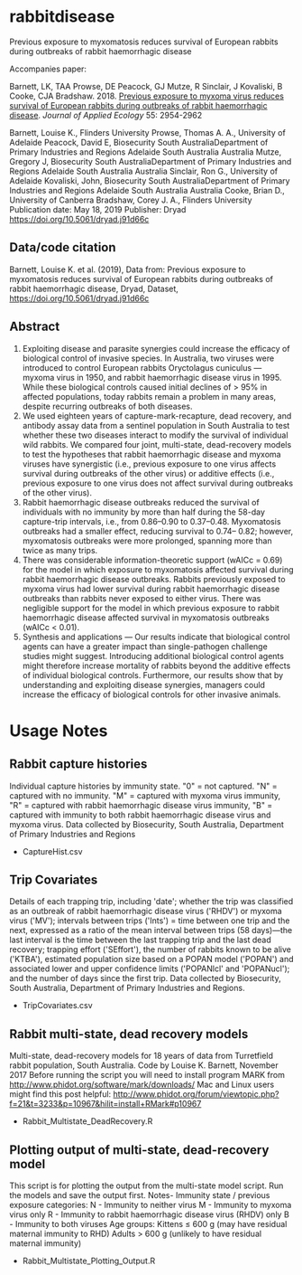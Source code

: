 # rabbitdisease
Previous exposure to myxomatosis reduces survival of European rabbits during outbreaks of rabbit haemorrhagic disease

Accompanies paper:

Barnett, LK, TAA Prowse, DE Peacock, GJ Mutze, R Sinclair, J Kovaliski, B Cooke, CJA Bradshaw. 2018. <a href="http://doi.org/10.1111/1365-2664.13187">Previous exposure to myxoma virus reduces survival of European rabbits during outbreaks of rabbit haemorrhagic disease</a>. <em>Journal of Applied Ecology</em> 55: 2954-2962

Barnett, Louise K., Flinders University
Prowse, Thomas A. A., University of Adelaide
Peacock, David E, Biosecurity South AustraliaDepartment of Primary Industries and Regions Adelaide South Australia Australia
Mutze, Gregory J, Biosecurity South AustraliaDepartment of Primary Industries and Regions Adelaide South Australia Australia
Sinclair, Ron G., University of Adelaide
Kovaliski, John, Biosecurity South AustraliaDepartment of Primary Industries and Regions Adelaide South Australia Australia
Cooke, Brian D., University of Canberra
Bradshaw, Corey J. A., Flinders University
Publication date: May 18, 2019
Publisher: Dryad
https://doi.org/10.5061/dryad.j91d66c

## Data/code citation

Barnett, Louise K. et al. (2019), Data from: Previous exposure to myxomatosis reduces survival of European rabbits during outbreaks of rabbit haemorrhagic disease, Dryad, Dataset, https://doi.org/10.5061/dryad.j91d66c

## Abstract

1. Exploiting disease and parasite synergies could increase the efficacy of biological control of invasive species. In Australia, two viruses were introduced to control European rabbits Oryctolagus cuniculus — myxoma virus in 1950, and rabbit haemorrhagic disease virus in 1995. While these biological controls caused initial declines of > 95% in affected populations, today rabbits remain a problem in many areas, despite recurring outbreaks of both diseases. 
2. We used eighteen years of capture-mark-recapture, dead recovery, and antibody assay data from a sentinel population in South Australia to test whether these two diseases interact to modify the survival of individual wild rabbits. We compared four joint, multi-state, dead-recovery models to test the hypotheses that rabbit haemorrhagic disease and myxoma viruses have synergistic (i.e., previous exposure to one virus affects survival during outbreaks of the other virus) or additive effects (i.e., previous exposure to one virus does not affect survival during outbreaks of the other virus). 
3. Rabbit haemorrhagic disease outbreaks reduced the survival of individuals with no immunity by more than half during the 58-day capture-trip intervals, i.e., from 0.86–0.90 to 0.37–0.48. Myxomatosis outbreaks had a smaller effect, reducing survival to 0.74– 0.82; however, myxomatosis outbreaks were more prolonged, spanning more than twice as many trips. 
4. There was considerable information-theoretic support (wAICc = 0.69) for the model in which exposure to myxomatosis affected survival during rabbit haemorrhagic disease outbreaks. Rabbits previously exposed to myxoma virus had lower survival during rabbit haemorrhagic disease outbreaks than rabbits never exposed to either virus. There was negligible support for the model in which previous exposure to rabbit haemorrhagic disease affected survival in myxomatosis outbreaks (wAICc < 0.01). 
5. Synthesis and applications — Our results indicate that biological control agents can have a greater impact than single-pathogen challenge studies might suggest. Introducing additional biological control agents might therefore increase mortality of rabbits beyond the additive effects of individual biological controls. Furthermore, our results show that by understanding and exploiting disease synergies, managers could increase the efficacy of biological controls for other invasive animals.

# Usage Notes

## Rabbit capture histories

Individual capture histories by immunity state. "0" = not captured. "N" = captured with no immunity. "M" = captured with myxoma virus immunity, "R" = captured with rabbit haemorrhagic disease virus immunity, "B" = captured with immunity to both rabbit haemorrhagic disease virus and myxoma virus. Data collected by Biosecurity, South Australia, Department of Primary Industries and Regions
- CaptureHist.csv

## Trip Covariates

Details of each trapping trip, including 'date'; whether the trip was classified as an outbreak of rabbit haemorrhagic disease virus ('RHDV') or myxoma virus ('MV'); intervals between trips ('Ints') = time between one trip and the next, expressed as a ratio of the mean interval between trips (58 days)—the last interval is the time between the last trapping trip and the last dead recovery; trapping effort ('SEffort'), the number of rabbits known to be alive ('KTBA'), estimated population size based on a POPAN model ('POPAN') and associated lower and upper confidence limits ('POPANlcl' and 'POPANucl'); and the number of days since the first trip. Data collected by Biosecurity, South Australia, Department of Primary Industries and Regions.
- TripCovariates.csv

## Rabbit multi-state, dead recovery models

Multi-state, dead-recovery models for 18 years of data from Turretfield rabbit population, South Australia. Code by Louise K. Barnett, November 2017 Before running the script you will need to install program MARK from http://www.phidot.org/software/mark/downloads/ Mac and Linux users might find this post helpful: http://www.phidot.org/forum/viewtopic.php?f=21&t=3233&p=10967&hilit=install+RMark#p10967
- Rabbit_Multistate_DeadRecovery.R

## Plotting output of multi-state, dead-recovery model

This script is for plotting the output from the multi-state model script. Run the models and save the output first. Notes- Immunity state / previous exposure categories: N - Immunity to neither virus M - Immunity to myxoma virus only R - Immunity to rabbit haemorrhagic disease virus (RHDV) only B - Immunity to both viruses Age groups: Kittens ≤ 600 g (may have residual maternal immunity to RHD) Adults > 600 g (unlikely to have residual maternal immunity)
- Rabbit_Multistate_Plotting_Output.R
